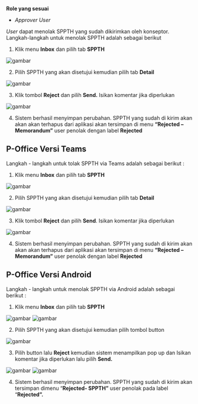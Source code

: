 **Role yang sesuai**

- *Approver User*

*User* dapat menolak SPPTH yang sudah dikirimkan oleh konseptor. Langkah-langkah untuk menolak SPPTH adalah sebagai berikut

1. Klik menu **Inbox** dan pilih tab **SPPTH**

![gambar](SPPTH/SPPTH_Web/TH32.png)

2. Pilih SPPTH yang akan disetujui kemudian pilih tab **Detail**

![gambar](SPPTH/SPPTH_Web/TH33.png)

3. Klik tombol **Reject** dan pilih **Send.** Isikan komentar jika diperlukan

![gambar](SPPTH/SPPTH_Web/TH34.png)

4.	Sistem berhasil menyimpan perubahan. SPPTH yang sudah di kirim akan akan akan terhapus dari aplikasi akan tersimpan di menu **“Rejected – Memorandum”** user penolak dengan label **Rejected**



## **P-Office Versi Teams**


Langkah - langkah untuk tolak SPPTH via Teams adalah sebagai berikut :

1.	Klik menu **Inbox** dan pilih tab **SPPTH**

![gambar](SPPTH/SPPTH_Teams/SPPTH33.png)
 
2.	Pilih SPPTH yang akan disetujui kemudian pilih tab **Detail**

![gambar](SPPTH/SPPTH_Teams/SPPTH34.png)
 
3.	Klik tombol **Reject** dan pilih **Send**. Isikan komentar jika diperlukan

![gambar](SPPTH/SPPTH_Teams/SPPTH35.png)

4.	Sistem berhasil menyimpan perubahan. SPPTH yang sudah di kirim akan akan akan terhapus dari aplikasi akan tersimpan di menu **“Rejected – Memorandum”** user penolak dengan label **Rejected**

## **P-Office Versi Android**

Langkah - langkah untuk menolak SPPTH via Android adalah sebagai berikut :

1. Klik menu **Inbox** dan pilih tab **SPPTH**
   
![gambar](SPPTH/SPPTH_Android/TolakSPPTH/A01.jpg) ![gambar](SPPTH/SPPTH_Android/TolakSPPTH/A02.jpg)

2. Pilih SPPTH yang akan disetujui kemudian pilih tombol button

![gambar](SPPTH/SPPTH_Android/TolakSPPTH/A03.jpg)

3. Pilih button lalu **Reject** kemudian sistem menampilkan pop up dan Isikan komentar jika diperlukan lalu pilih **Send.**

![gambar](SPPTH/SPPTH_Android/TolakSPPTH/A03.jpg) ![gambar](SPPTH/SPPTH_Android/TolakSPPTH/A05.jpg)

4. Sistem berhasil menyimpan perubahan. SPPTH yang sudah di kirim akan tersimpan dimenu “**Rejected- SPPTH”** user penolak pada label “**Rejected”.**